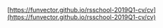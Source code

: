 [https://funvector.github.io/rsschool-2019Q1-cv/cv](https://funvector.github.io/rsschool-2019Q1-cv/cv)
